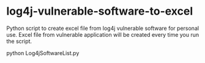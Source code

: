 # log4j-vulnerable-software-to-excel
Python script to create excel file from log4j vulnerable software for personal use.
Excel file from vulnerable application will be created every time you run the script.

python Log4jSoftwareList.py
